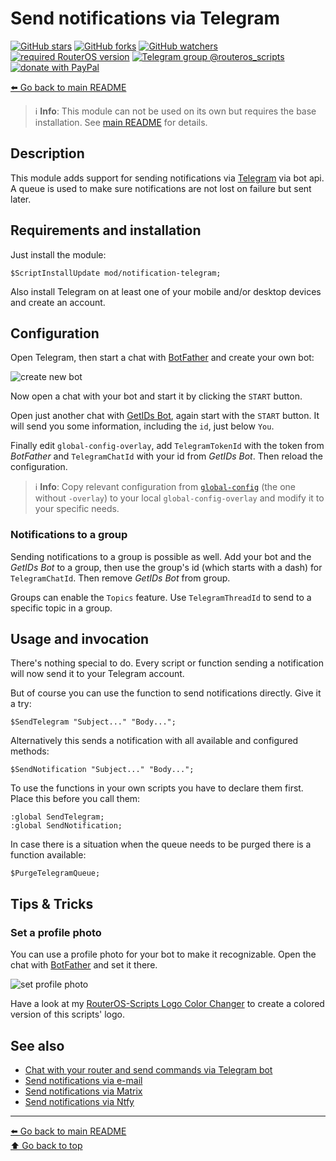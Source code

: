 Send notifications via Telegram
===============================

[![GitHub stars](https://img.shields.io/github/stars/eworm-de/routeros-scripts?logo=GitHub&style=flat&color=red)](https://github.com/eworm-de/routeros-scripts/stargazers)
[![GitHub forks](https://img.shields.io/github/forks/eworm-de/routeros-scripts?logo=GitHub&style=flat&color=green)](https://github.com/eworm-de/routeros-scripts/network)
[![GitHub watchers](https://img.shields.io/github/watchers/eworm-de/routeros-scripts?logo=GitHub&style=flat&color=blue)](https://github.com/eworm-de/routeros-scripts/watchers)
[![required RouterOS version](https://img.shields.io/badge/RouterOS-7.15-yellow?style=flat)](https://mikrotik.com/download/changelogs/)
[![Telegram group @routeros_scripts](https://img.shields.io/badge/Telegram-%40routeros__scripts-%2326A5E4?logo=telegram&style=flat)](https://t.me/routeros_scripts)
[![donate with PayPal](https://img.shields.io/badge/Like_it%3F-Donate!-orange?logo=githubsponsors&logoColor=orange&style=flat)](https://www.paypal.com/cgi-bin/webscr?cmd=_s-xclick&hosted_button_id=A4ZXBD6YS2W8J)

[⬅️ Go back to main README](../../README.md)

> ℹ️️ **Info**: This module can not be used on its own but requires the base
> installation. See [main README](../../README.md) for details.

Description
-----------

This module adds support for sending notifications via
[Telegram](https://telegram.org/) via bot api. A queue is used to make sure
notifications are not lost on failure but sent later.

Requirements and installation
-----------------------------

Just install the module:

    $ScriptInstallUpdate mod/notification-telegram;

Also install Telegram on at least one of your mobile and/or desktop devices
and create an account.

Configuration
-------------

Open Telegram, then start a chat with [BotFather](https://t.me/BotFather) and
create your own bot:

![create new bot](notification-telegram.d/newbot.avif)

Now open a chat with your bot and start it by clicking the `START` button.

Open just another chat with [GetIDs Bot](https://t.me/getidsbot), again start
with the `START` button. It will send you some information, including the
`id`, just below `You`.

Finally edit `global-config-overlay`, add `TelegramTokenId` with the token
from *BotFather* and `TelegramChatId` with your id from *GetIDs Bot*. Then
reload the configuration.

> ℹ️ **Info**: Copy relevant configuration from
> [`global-config`](../../global-config.rsc) (the one without `-overlay`) to
> your local `global-config-overlay` and modify it to your specific needs.

### Notifications to a group

Sending notifications to a group is possible as well. Add your bot and the
*GetIDs Bot* to a group, then use the group's id (which starts with a dash)
for `TelegramChatId`. Then remove *GetIDs Bot* from group.

Groups can enable the `Topics` feature. Use `TelegramThreadId` to send to a
specific topic in a group.

Usage and invocation
--------------------

There's nothing special to do. Every script or function sending a notification
will now send it to your Telegram account.

But of course you can use the function to send notifications directly. Give
it a try:

    $SendTelegram "Subject..." "Body...";

Alternatively this sends a notification with all available and configured
methods:

    $SendNotification "Subject..." "Body...";

To use the functions in your own scripts you have to declare them first.
Place this before you call them:

    :global SendTelegram;
    :global SendNotification;

In case there is a situation when the queue needs to be purged there is a
function available:

    $PurgeTelegramQueue;

Tips & Tricks
-------------

### Set a profile photo

You can use a profile photo for your bot to make it recognizable. Open the
chat with [BotFather](https://t.me/BotFather) and set it there.

![set profile photo](notification-telegram.d/setuserpic.avif)

Have a look at my
[RouterOS-Scripts Logo Color Changer](https://git.eworm.de/cgit/routeros-scripts/plain/contrib/logo-color.html)
to create a colored version of this scripts' logo.

See also
--------

* [Chat with your router and send commands via Telegram bot](../telegram-chat.md)
* [Send notifications via e-mail](notification-email.md)
* [Send notifications via Matrix](notification-matrix.md)
* [Send notifications via Ntfy](notification-ntfy.md)

---
[⬅️ Go back to main README](../../README.md)  
[⬆️ Go back to top](#top)
